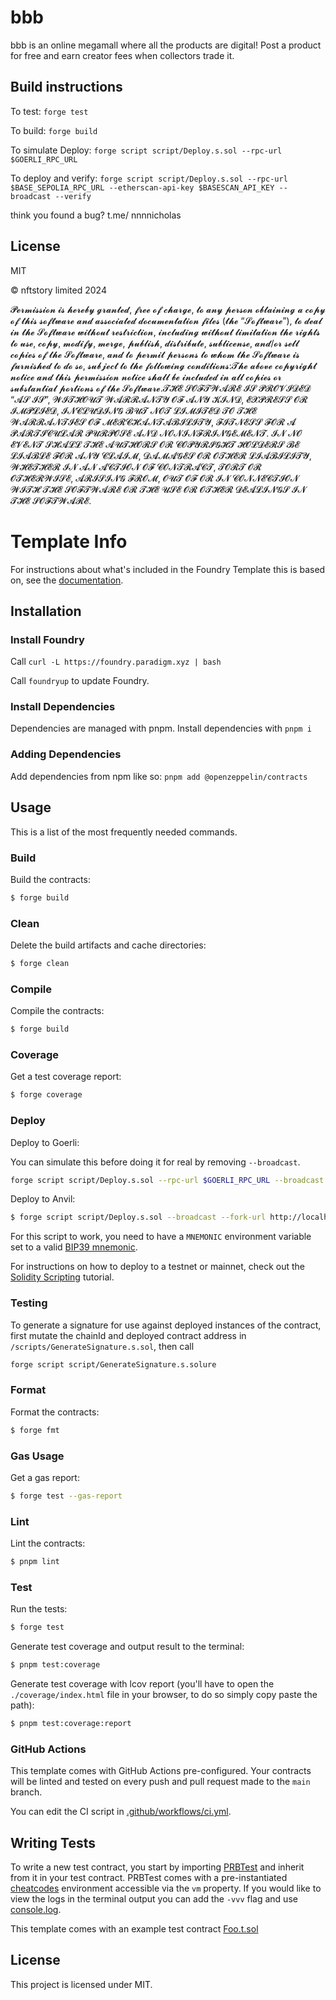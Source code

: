 # bbb

bbb is an online megamall where all the products are digital! Post a product for free and earn creator fees when collectors trade it. 


## Build instructions

To test: `forge test`

To build: `forge build`

To simulate Deploy: `forge script script/Deploy.s.sol --rpc-url $GOERLI_RPC_URL`

To deploy and verify: `forge script script/Deploy.s.sol --rpc-url $BASE_SEPOLIA_RPC_URL --etherscan-api-key $BASESCAN_API_KEY --broadcast --verify`

think you found a bug? t.me/ nnnnicholas 

## License

MIT

© nftstory limited 2024

𝓟𝓮𝓻𝓶𝓲𝓼𝓼𝓲𝓸𝓷 𝓲𝓼 𝓱𝓮𝓻𝓮𝓫𝔂 𝓰𝓻𝓪𝓷𝓽𝓮𝓭, 𝓯𝓻𝓮𝓮 𝓸𝓯 𝓬𝓱𝓪𝓻𝓰𝓮, 𝓽𝓸 𝓪𝓷𝔂 𝓹𝓮𝓻𝓼𝓸𝓷 𝓸𝓫𝓽𝓪𝓲𝓷𝓲𝓷𝓰 𝓪 𝓬𝓸𝓹𝔂 𝓸𝓯 𝓽𝓱𝓲𝓼 𝓼𝓸𝓯𝓽𝔀𝓪𝓻𝓮 𝓪𝓷𝓭 𝓪𝓼𝓼𝓸𝓬𝓲𝓪𝓽𝓮𝓭 𝓭𝓸𝓬𝓾𝓶𝓮𝓷𝓽𝓪𝓽𝓲𝓸𝓷 𝓯𝓲𝓵𝓮𝓼 (𝓽𝓱𝓮 “𝓢𝓸𝓯𝓽𝔀𝓪𝓻𝓮”), 𝓽𝓸 𝓭𝓮𝓪𝓵 𝓲𝓷 𝓽𝓱𝓮 𝓢𝓸𝓯𝓽𝔀𝓪𝓻𝓮 𝔀𝓲𝓽𝓱𝓸𝓾𝓽 𝓻𝓮𝓼𝓽𝓻𝓲𝓬𝓽𝓲𝓸𝓷, 𝓲𝓷𝓬𝓵𝓾𝓭𝓲𝓷𝓰 𝔀𝓲𝓽𝓱𝓸𝓾𝓽 𝓵𝓲𝓶𝓲𝓽𝓪𝓽𝓲𝓸𝓷 𝓽𝓱𝓮 𝓻𝓲𝓰𝓱𝓽𝓼 𝓽𝓸 𝓾𝓼𝓮, 𝓬𝓸𝓹𝔂, 𝓶𝓸𝓭𝓲𝓯𝔂, 𝓶𝓮𝓻𝓰𝓮, 𝓹𝓾𝓫𝓵𝓲𝓼𝓱, 𝓭𝓲𝓼𝓽𝓻𝓲𝓫𝓾𝓽𝓮, 𝓼𝓾𝓫𝓵𝓲𝓬𝓮𝓷𝓼𝓮, 𝓪𝓷𝓭/𝓸𝓻 𝓼𝓮𝓵𝓵 𝓬𝓸𝓹𝓲𝓮𝓼 𝓸𝓯 𝓽𝓱𝓮 𝓢𝓸𝓯𝓽𝔀𝓪𝓻𝓮, 𝓪𝓷𝓭 𝓽𝓸 𝓹𝓮𝓻𝓶𝓲𝓽 𝓹𝓮𝓻𝓼𝓸𝓷𝓼 𝓽𝓸 𝔀𝓱𝓸𝓶 𝓽𝓱𝓮 𝓢𝓸𝓯𝓽𝔀𝓪𝓻𝓮 𝓲𝓼 𝓯𝓾𝓻𝓷𝓲𝓼𝓱𝓮𝓭 𝓽𝓸 𝓭𝓸 𝓼𝓸, 𝓼𝓾𝓫𝓳𝓮𝓬𝓽 𝓽𝓸 𝓽𝓱𝓮 𝓯𝓸𝓵𝓵𝓸𝔀𝓲𝓷𝓰 𝓬𝓸𝓷𝓭𝓲𝓽𝓲𝓸𝓷𝓼:𝓣𝓱𝓮 𝓪𝓫𝓸𝓿𝓮 𝓬𝓸𝓹𝔂𝓻𝓲𝓰𝓱𝓽 𝓷𝓸𝓽𝓲𝓬𝓮 𝓪𝓷𝓭 𝓽𝓱𝓲𝓼 𝓹𝓮𝓻𝓶𝓲𝓼𝓼𝓲𝓸𝓷 𝓷𝓸𝓽𝓲𝓬𝓮 𝓼𝓱𝓪𝓵𝓵 𝓫𝓮 𝓲𝓷𝓬𝓵𝓾𝓭𝓮𝓭 𝓲𝓷 𝓪𝓵𝓵 𝓬𝓸𝓹𝓲𝓮𝓼 𝓸𝓻 𝓼𝓾𝓫𝓼𝓽𝓪𝓷𝓽𝓲𝓪𝓵 𝓹𝓸𝓻𝓽𝓲𝓸𝓷𝓼 𝓸𝓯 𝓽𝓱𝓮 𝓢𝓸𝓯𝓽𝔀𝓪𝓻𝓮.𝓣𝓗𝓔 𝓢𝓞𝓕𝓣𝓦𝓐𝓡𝓔 𝓘𝓢 𝓟𝓡𝓞𝓥𝓘𝓓𝓔𝓓 “𝓐𝓢 𝓘𝓢”, 𝓦𝓘𝓣𝓗𝓞𝓤𝓣 𝓦𝓐𝓡𝓡𝓐𝓝𝓣𝓨 𝓞𝓕 𝓐𝓝𝓨 𝓚𝓘𝓝𝓓, 𝓔𝓧𝓟𝓡𝓔𝓢𝓢 𝓞𝓡 𝓘𝓜𝓟𝓛𝓘𝓔𝓓, 𝓘𝓝𝓒𝓛𝓤𝓓𝓘𝓝𝓖 𝓑𝓤𝓣 𝓝𝓞𝓣 𝓛𝓘𝓜𝓘𝓣𝓔𝓓 𝓣𝓞 𝓣𝓗𝓔 𝓦𝓐𝓡𝓡𝓐𝓝𝓣𝓘𝓔𝓢 𝓞𝓕 𝓜𝓔𝓡𝓒𝓗𝓐𝓝𝓣𝓐𝓑𝓘𝓛𝓘𝓣𝓨, 𝓕𝓘𝓣𝓝𝓔𝓢𝓢 𝓕𝓞𝓡 𝓐 𝓟𝓐𝓡𝓣𝓘𝓒𝓤𝓛𝓐𝓡 𝓟𝓤𝓡𝓟𝓞𝓢𝓔 𝓐𝓝𝓓 𝓝𝓞𝓝𝓘𝓝𝓕𝓡𝓘𝓝𝓖𝓔𝓜𝓔𝓝𝓣. 𝓘𝓝 𝓝𝓞 𝓔𝓥𝓔𝓝𝓣 𝓢𝓗𝓐𝓛𝓛 𝓣𝓗𝓔 𝓐𝓤𝓣𝓗𝓞𝓡𝓢 𝓞𝓡 𝓒𝓞𝓟𝓨𝓡𝓘𝓖𝓗𝓣 𝓗𝓞𝓛𝓓𝓔𝓡𝓢 𝓑𝓔 𝓛𝓘𝓐𝓑𝓛𝓔 𝓕𝓞𝓡 𝓐𝓝𝓨 𝓒𝓛𝓐𝓘𝓜, 𝓓𝓐𝓜𝓐𝓖𝓔𝓢 𝓞𝓡 𝓞𝓣𝓗𝓔𝓡 𝓛𝓘𝓐𝓑𝓘𝓛𝓘𝓣𝓨, 𝓦𝓗𝓔𝓣𝓗𝓔𝓡 𝓘𝓝 𝓐𝓝 𝓐𝓒𝓣𝓘𝓞𝓝 𝓞𝓕 𝓒𝓞𝓝𝓣𝓡𝓐𝓒𝓣, 𝓣𝓞𝓡𝓣 𝓞𝓡 𝓞𝓣𝓗𝓔𝓡𝓦𝓘𝓢𝓔, 𝓐𝓡𝓘𝓢𝓘𝓝𝓖 𝓕𝓡𝓞𝓜, 𝓞𝓤𝓣 𝓞𝓕 𝓞𝓡 𝓘𝓝 𝓒𝓞𝓝𝓝𝓔𝓒𝓣𝓘𝓞𝓝 𝓦𝓘𝓣𝓗 𝓣𝓗𝓔 𝓢𝓞𝓕𝓣𝓦𝓐𝓡𝓔 𝓞𝓡 𝓣𝓗𝓔 𝓤𝓢𝓔 𝓞𝓡 𝓞𝓣𝓗𝓔𝓡 𝓓𝓔𝓐𝓛𝓘𝓝𝓖𝓢 𝓘𝓝 𝓣𝓗𝓔 𝓢𝓞𝓕𝓣𝓦𝓐𝓡𝓔.

# Template Info

For instructions about what's included in the Foundry Template this is based on, see the
[documentation](https://github.com/PaulRBerg/foundry-template).

## Installation

### Install Foundry

Call `curl -L https://foundry.paradigm.xyz | bash`

Call `foundryup` to update Foundry.

### Install Dependencies

Dependencies are managed with pnpm. Install dependencies with `pnpm i`

### Adding Dependencies

Add dependencies from npm like so: `pnpm add @openzeppelin/contracts`

## Usage

This is a list of the most frequently needed commands.

### Build

Build the contracts:

```sh
$ forge build
```

### Clean

Delete the build artifacts and cache directories:

```sh
$ forge clean
```

### Compile

Compile the contracts:

```sh
$ forge build
```

### Coverage

Get a test coverage report:

```sh
$ forge coverage
```

### Deploy

Deploy to Goerli:

You can simulate this before doing it for real by removing `--broadcast`.

```sh
forge script script/Deploy.s.sol --rpc-url $GOERLI_RPC_URL --broadcast --verify
```

Deploy to Anvil:

```sh
$ forge script script/Deploy.s.sol --broadcast --fork-url http://localhost:8545
```

For this script to work, you need to have a `MNEMONIC` environment variable set to a valid
[BIP39 mnemonic](https://iancoleman.io/bip39/).

For instructions on how to deploy to a testnet or mainnet, check out the
[Solidity Scripting](https://book.getfoundry.sh/tutorials/solidity-scripting.html) tutorial.


### Testing

To generate a signature for use against deployed instances of the contract, first mutate the chainId and deployed contract address in `/scripts/GenerateSignature.s.sol`, then call

```sh
forge script script/GenerateSignature.s.solure
```

### Format

Format the contracts:

```sh
$ forge fmt
```

### Gas Usage

Get a gas report:

```sh
$ forge test --gas-report
```

### Lint

Lint the contracts:

```sh
$ pnpm lint
```

### Test

Run the tests:

```sh
$ forge test
```

Generate test coverage and output result to the terminal:

```sh
$ pnpm test:coverage
```

Generate test coverage with lcov report (you'll have to open the `./coverage/index.html` file in your browser, to do so
simply copy paste the path):

```sh
$ pnpm test:coverage:report
```

### GitHub Actions

This template comes with GitHub Actions pre-configured. Your contracts will be linted and tested on every push and pull
request made to the `main` branch.

You can edit the CI script in [.github/workflows/ci.yml](./.github/workflows/ci.yml).

## Writing Tests

To write a new test contract, you start by importing [PRBTest](https://github.com/PaulRBerg/prb-test) and inherit from
it in your test contract. PRBTest comes with a pre-instantiated [cheatcodes](https://book.getfoundry.sh/cheatcodes/)
environment accessible via the `vm` property. If you would like to view the logs in the terminal output you can add the
`-vvv` flag and use [console.log](https://book.getfoundry.sh/faq?highlight=console.log#how-do-i-use-consolelog).

This template comes with an example test contract [Foo.t.sol](./test/Foo.t.sol)

## License

This project is licensed under MIT.
